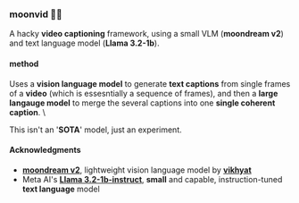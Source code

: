 ### moonvid 🎥🌒

A hacky **video captioning** framework,
 using a small VLM (**moondream v2**) and text language model (**Llama 3.2-1b**). 

#### method
Uses a **vision language model** to generate **text captions** from single frames of a **video** (which is essesntially a sequence of frames), 
and then a **large langauge model** to merge the several captions into  one **single coherent caption**. \

This isn't an '**SOTA**' model, just an experiment.

#### Acknowledgments
- [**moondream v2**](https://github.com/vikhyat/moondream), lightweight vision language model by [**vikhyat**](https://github.com/vikhyat/)
- Meta AI's [**Llama 3.2-1b-instruct**](https://huggingface.co/meta-llama/Llama-3.2-1B-Instruct),
 **small** and capable, instruction-tuned **text language** model